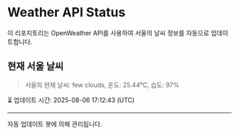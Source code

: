
# Weather API Status

이 리포지토리는 OpenWeather API를 사용하여 서울의 날씨 정보를 자동으로 업데이트합니다.

## 현재 서울 날씨
> 서울의 현재 날씨: few clouds, 온도: 25.44°C, 습도: 97%

⏳ 업데이트 시간: 2025-08-06 17:12:43 (UTC)

---
자동 업데이트 봇에 의해 관리됩니다.

